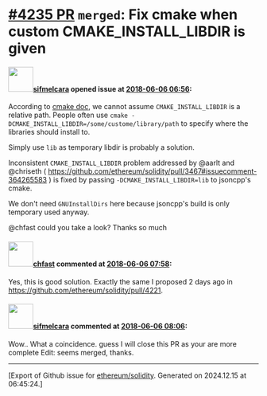 # [\#4235 PR](https://github.com/ethereum/solidity/pull/4235) `merged`: Fix cmake when custom CMAKE_INSTALL_LIBDIR is given

#### <img src="https://avatars.githubusercontent.com/u/10496191?v=4" width="50">[sifmelcara](https://github.com/sifmelcara) opened issue at [2018-06-06 06:56](https://github.com/ethereum/solidity/pull/4235):

According to [cmake doc](https://cmake.org/cmake/help/v3.11/module/GNUInstallDirs.html), we cannot assume `CMAKE_INSTALL_LIBDIR` is a relative path. People often use `cmake -DCMAKE_INSTALL_LIBDIR=/some/custome/library/path` to specify where the libraries should install to. 

Simply use `lib` as temporary libdir is probably a solution.

Inconsistent `CMAKE_INSTALL_LIBDIR` problem addressed by @aarlt and @chriseth ( https://github.com/ethereum/solidity/pull/3467#issuecomment-364265583 ) is fixed by passing `-DCMAKE_INSTALL_LIBDIR=lib` to jsoncpp's cmake.

We don't need `GNUInstallDirs` here because jsoncpp's build is only temporary used anyway.

@chfast could you take a look? Thanks so much

#### <img src="https://avatars.githubusercontent.com/u/573380?u=6cd4b0f473d862749cbed137d0bb32b726ae071f&v=4" width="50">[chfast](https://github.com/chfast) commented at [2018-06-06 07:58](https://github.com/ethereum/solidity/pull/4235#issuecomment-394977809):

Yes, this is good solution. Exactly the same I proposed 2 days ago in https://github.com/ethereum/solidity/pull/4221.

#### <img src="https://avatars.githubusercontent.com/u/10496191?v=4" width="50">[sifmelcara](https://github.com/sifmelcara) commented at [2018-06-06 08:06](https://github.com/ethereum/solidity/pull/4235#issuecomment-394980345):

Wow.. What a coincidence. guess I will close this PR as your are more complete
Edit: seems merged, thanks.


-------------------------------------------------------------------------------



[Export of Github issue for [ethereum/solidity](https://github.com/ethereum/solidity). Generated on 2024.12.15 at 06:45:24.]
